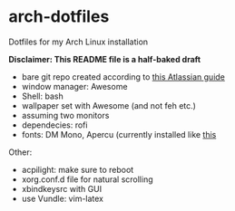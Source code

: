 # arch-dotfiles
Dotfiles for my Arch Linux installation

**Disclaimer: This README file is a half-baked draft**

- bare git repo created according to [this Atlassian guide](https://www.atlassian.com/git/tutorials/dotfiles)
- window manager: Awesome
- Shell: bash
- wallpaper set with Awesome (and not feh etc.)
- assuming two monitors
- dependecies: rofi
- fonts: DM Mono, Apercu (currently installed like [this](https://github.com/elenapan/dotfiles)

Other:

- acpilight: make sure to reboot
- xorg.conf.d file for natural scrolling
- xbindkeysrc with GUI
- use Vundle: vim-latex
